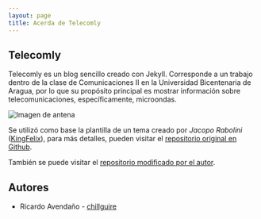 ```yaml
---
layout: page
title: Acerda de Telecomly
---
```


## Telecomly

Telecomly es un blog sencillo creado con Jekyll. Corresponde a un trabajo dentro de la clase de Comunicaciones II en la Universidad Bicentenaria de Aragua, por lo que su propósito principal es mostrar información sobre telecomunicaciones, específicamente, microondas.

![*Imagen de antena*](/telecomly/img/blogImg1.jpg "Antena")


Se utilizó como base la plantilla de un tema creado por *Jacopo Rabolini* ([KingFelix](https://github.com/KingFelix)), para más detalles, pueden visitar el [repositorio original en Github](https://github.com/KingFelix/emerald/).

También se puede visitar el [repositorio modificado por el autor](https://github.com/chillguire/telecomly).


## Autores

* Ricardo Avendaño - [chillguire](https://github.com/chillguire)
